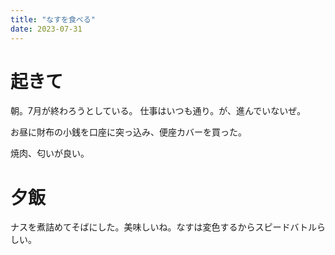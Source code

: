```yaml
---
title: "なすを食べる"
date: 2023-07-31
---
```


# 起きて
朝。7月が終わろうとしている。
仕事はいつも通り。が、進んでいないぜ。

お昼に財布の小銭を口座に突っ込み、便座カバーを買った。

焼肉、匂いが良い。

# 夕飯
ナスを煮詰めてそばにした。美味しいね。なすは変色するからスピードバトルらしい。
